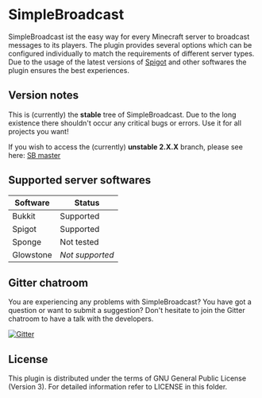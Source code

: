 SimpleBroadcast
===============

SimpleBroadcast ist the easy way for every Minecraft server to broadcast messages to its players. The plugin provides several options which can be configured individually to match the requirements of different server types. Due to the usage of the latest versions of [Spigot](https://spigotmc.org) and other softwares the plugin ensures the best experiences.

Version notes
-------------

This is (currently) the **stable** tree of SimpleBroadcast. Due to the long existence there shouldn't occur any critical bugs or errors. Use it for all projects you want!

If you wish to access the (currently) **unstable 2.X.X** branch, please see here: [SB master](https://github.com/SimpleBroadcast/SimpleBroadcast/tree/master)

Supported server softwares
--------------------------

| Software | Status |
| -------- | ------ |
| Bukkit | Supported  |
| Spigot | Supported  |
| Sponge | Not tested |
| Glowstone | *Not supported* |

Gitter chatroom
---------------

You are experiencing any problems with SimpleBroadcast? You have got a question or want to submit a suggestion? Don't hesitate to join the Gitter chatroom to have a talk with the developers.

[![Gitter](https://badges.gitter.im/Join%20Chat.svg)](https://gitter.im/SimpleBroadcast/SimpleBroadcast)

License
-------

This plugin is distributed under the terms of GNU General Public License (Version 3).
For detailed information refer to LICENSE in this folder.
